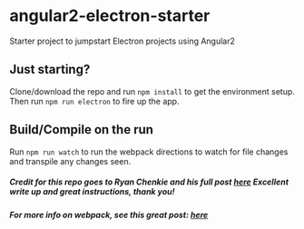 # angular2-electron-starter
Starter project to jumpstart Electron projects using Angular2

## Just starting?

Clone/download the repo and run `npm install` to get the environment setup. Then run `npm run electron` to fire up the app.

## Build/Compile on the run

Run `npm run watch` to run the webpack directions to watch for file changes and transpile any changes seen.




##### Credit for this repo goes to Ryan Chenkie and his full post [here](https://auth0.com/blog/create-a-desktop-app-with-angular-2-and-electron/) Excellent write up and great instructions, thank you!

##### For more info on webpack, see this great post: [here](https://www.smashingmagazine.com/2017/02/a-detailed-introduction-to-webpack/)
